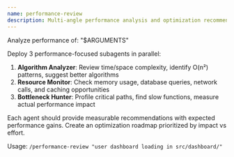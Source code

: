 ```yaml
---
name: performance-review
description: Multi-angle performance analysis and optimization recommendations
---
```


Analyze performance of: "$ARGUMENTS"

Deploy 3 performance-focused subagents in parallel:

1. **Algorithm Analyzer**: Review time/space complexity, identify O(n²) patterns, suggest better algorithms
2. **Resource Monitor**: Check memory usage, database queries, network calls, and caching opportunities  
3. **Bottleneck Hunter**: Profile critical paths, find slow functions, measure actual performance impact

Each agent should provide measurable recommendations with expected performance gains. Create an optimization roadmap prioritized by impact vs effort.

Usage: `/performance-review "user dashboard loading in src/dashboard/"`
